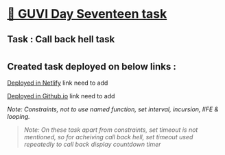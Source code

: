# [🔗 GUVI Day Seventeen task]()

## Task : Call back hell task

#

## Created task deployed on below links :

<a href="https://day-17-task-call-back-hell.netlify.app/" target="_blank">Deployed in Netlify</a> link need to add

<a href="https://suriya-k7.github.io/Guvi_Day_17_task_Call_Back_Hell/" target="_blank">Deployed in Github.io</a> link need to add

<i>Note: Constraints, not to use named function, set interval, incursion, IIFE & looping.</i>

> <i>Note: On these task apart from constraints, set timeout is not mentioned, so for acheiving call back hell, set timeout used repeatedly to call back display countdown timer </i>

#
